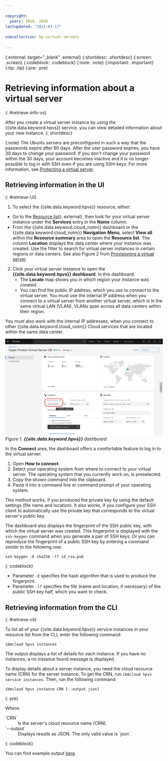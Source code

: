 ```yaml
---

copyright:
  years: 2019, 2020
lastupdated: "2021-03-17"

subcollection: hp-virtual-servers

---
```


{:external: target="_blank" .external}
{:shortdesc: .shortdesc}
{:screen: .screen}
{:codeblock: .codeblock}
{:note: .note}
{:important: .important}
{:tip: .tip}
{:pre: .pre}

# Retrieving information about a virtual server
{: #retrieve-info-vs}

After you create a virtual server instance by using the {{site.data.keyword.hpvs}} service, you can view detailed information about your new instance.
{: shortdesc}

{:note}
The Ubuntu servers are preconfigured in such a way that the passwords expire after 90 days. After the user password expires, you have 30 days to change your password. If you don't change your password within the 30 days, your account becomes inactive and it is no longer possible to log in with SSH even if you are using SSH-keys. For more information, see [Protecting a virtual server](https://cloud.ibm.com/docs/hp-virtual-servers?topic=hp-virtual-servers-protect_vs).

## Retrieving information in the UI
{: #retrieve-UI}

1. To select the {{site.data.keyword.hpvs}} resource, either:
  - Go to the [Resource list](https://cloud.ibm.com/resources){: external}, then look for your virtual server instance under the **Services** entry in the **Name** column.
  - From the {{site.data.keyword.cloud_notm}} dashboard or the {{site.data.keyword.cloud_notm}} **Navigation Menu**, select **View all** within the **Resource summary** area to open the **Resource list**.
    The column **Location** displays the data center where your instance was created. Use the filter to search for virtual server instances in certain regions or data centers. See also Figure 2 from [Provisioning a virtual server](/docs/services/hp-virtual-servers?topic=hp-virtual-servers-provision).
2. Click your virtual server instance to open the **{{site.data.keyword.hpvs}} dashboard**.
In this dashboard:
   - The **Locate** map shows you in which region your instance was created.
   - You can find the public IP address, which you use to connect to the virtual server.
You must use the internal IP address when you connect to a virtual server from another virtual server, which is in the same virtual LAN (VLAN). VLANs span across all data centers within their region.

You must also work with the internal IP addresses, when you connect to other {{site.data.keyword.cloud_notm}} Cloud services that are located within the same data center.

![**{{site.data.keyword.hpvs}}** dashboard](image/hpvs_instance.jpg "**{{site.data.keyword.hpvs}}** dashboard")
*Figure 1. **{{site.data.keyword.hpvs}}** dashboard*

In the **Connect** area, the dashboard offers a comfortable feature to log in to the virtual server:
1. Open **How to connect**.
2. Select your operating system from where to connect to your virtual server. The operating system that you currently work on, is preselected.
3. Copy the shown command into the clipboard.
4. Paste it into a command line or command prompt of your operating system.

This method works, if you produced the private key by using the default settings (file name and location).
It also works, if you configure your SSH client to automatically use the private key that corresponds to the virtual server's public key.

The dashboard also displays the fingerprint of the SSH public key, with which the virtual server was created.
This fingerprint is displayed with the `ssh-keygen` command when you generate a pair of SSH keys. Or you can reproduce the fingerprint of a public SSH key by entering a command similar to the following one:

```
ssh-keygen -E sha256 -lf id_rsa.pub
```
{: codeblock}

- Parameter `-E` specifies the hash algorithm that is used to produce the fingerprint.
- Parameter `-lf` specifies the file (name and location, if necessary) of the public SSH key half, which you want to check.

## Retrieving information from the CLI
{: #retrieve-cli}

To list all of your {{site.data.keyword.hpvs}} service instances in your resource list from the CLI, enter the following command:

```
ibmcloud hpvs instances
```

The output displays a list of details for each instance. If you have no instances, a no instance found message is displayed.

To display details about a server instance, you need the cloud resource name (CRN) for the server instance. To get the CRN, run  `ibmcloud hpvs service instances`. Then, run the following command:

```
ibmcloud hpvs instance CRN [--output json]
```
{: pre}

Where:
<dl>
<dt>`CRN`</dt>
<dd>Is the server's cloud resource name (CRN). </dd>
<dt>`--output`</dt>
<dd>Displays results as JSON. The only valid value is `json`.</dd>
</dl>

{: codeblock}

You can find example output [here](https://cloud.ibm.com/docs/hpvs-cli-plugin#details_list).
